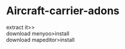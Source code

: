 # Aircraft-carrier-adons
extract it>><br />
download menyoo>install<br />
download mapeditor>install
